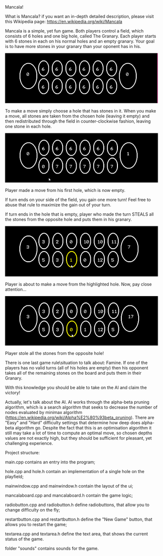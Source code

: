 Mancala!

What is Mancala? if you want an in-depth detailed description, please visit this Wikipedia page: https://en.wikipedia.org/wiki/Mancala

Mancala is a simple, yet fun game. Both players control a field, which consists of 6 holes and one big hole, called The Granary. Each player starts with 6 stones in each on his normal holes and an empty granary. Your goal is to have more stones in your granary than your oponent has in his.

![screenshot1](https://github.com/ImpactOfTesseract/QtStudy/blob/master/Mancala/Screenshots/1.png)

To make a move simply choose a hole that has stones in it. When you make a move, all stones are taken from the chosen hole (leaving it empty) and then redistributed through the field in counter-clockwise fashion, leaving one stone in each hole.

![screenshot2](https://github.com/ImpactOfTesseract/QtStudy/blob/master/Mancala/Screenshots/2.png)

Player made a move from his first hole, which is now empty.


If turn ends on your side of the field, you gain one more turn! Feel free to abuse that rule to maximize the gain out of your turn.


If turn ends in the hole that is empty, player who made the turn STEALS all the stones from the opposite hole and puts them in his granary.

![screenshot3](https://github.com/ImpactOfTesseract/QtStudy/blob/master/Mancala/Screenshots/3.png)

Player is about to make a move from the highlighted hole. Now, pay close attention...

![screenshot4](https://github.com/ImpactOfTesseract/QtStudy/blob/master/Mancala/Screenshots/4.png)

Player stole all the stones from the opposite hole!


There is one last game rule\situation to talk about: Famine. If one of the players has no valid turns (all of his holes are empty) then his opponent takes all of the remaining stones on the board and puts them in their Granary.


With this knowledge you should be able to take on the AI and claim the victory!


Actually, let's talk about the AI. AI works through the alpha-beta pruning algorithm, which is a search algorithm that seeks to decrease the number of nodes evaluated by minimax algorithm (https://en.wikipedia.org/wiki/Alpha%E2%80%93beta_pruning). There are "Easy" and "Hard" difficulty settings that determine how deep does alpha-beta algorithm go. Despite the fact that this is an optimisation algorithm it still may take a lot of time to compute an optimal move, so chosen depths values are not exactly high, but they should be sufficient for pleasant, yet challenging experience.


Project structure:

main.cpp contains an entry into the program;

hole.cpp and hole.h contain an implementation of a single hole on the playfield;

mainwindow.cpp and mainwindow.h contain the layout of the ui;

mancalaboard.cpp and mancalaboard.h contain the game logic;

radiobutton.cpp and radiobutton.h define radiobuttons, that allow you to change difficulty on the fly;

restartbutton.cpp and restartbutton.h define the "New Game" button, that allows you to restart the game;

textarea.cpp and textarea.h define the text area, that shows the current status of the game.

folder "sounds" contains sounds for the game.
